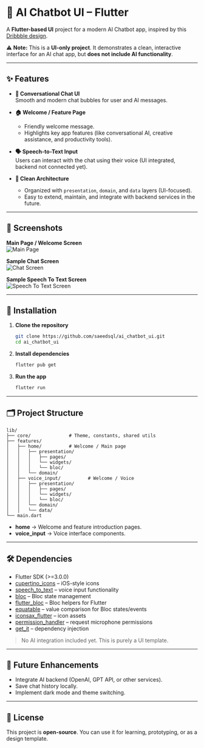 
# 🤖 AI Chatbot UI – Flutter

A **Flutter-based UI** project for a modern AI Chatbot app, inspired by this [Dribbble design](https://dribbble.com/shots/26506252-AI-Assistant-App-Design-Conversational-and-Creative-AI).  

⚠️ **Note:** This is a **UI-only project**. It demonstrates a clean, interactive interface for an AI chat app, but **does not include AI functionality**.

---

## ✨ Features

- **💬 Conversational Chat UI**  
  Smooth and modern chat bubbles for user and AI messages.

- **🏠 Welcome / Feature Page**  
  - Friendly welcome message.  
  - Highlights key app features (like conversational AI, creative assistance, and productivity tools).

- **🗣 Speech-to-Text Input**  
  Users can interact with the chat using their voice (UI integrated, backend not connected yet).  

- **🧩 Clean Architecture**  
  - Organized with `presentation`, `domain`, and `data` layers (UI-focused).  
  - Easy to extend, maintain, and integrate with backend services in the future.

---

## 📸 Screenshots

**Main Page / Welcome Screen**  
![Main Page](demo/screenshots/main_page.png)  

**Sample Chat Screen**  
![Chat Screen](demo/screenshots/chat_screen.png)  

**Sample Speech To Text Screen**  
![Speech To Text Screen](demo/screenshots/speech_screen.png)  



---

## 🚀 Installation

1. **Clone the repository**  
   ```bash
   git clone https://github.com/saeedsql/ai_chatbot_ui.git
   cd ai_chatbot_ui
   ```

2. **Install dependencies**  
   ```bash
   flutter pub get
   ```

3. **Run the app**  
   ```bash
   flutter run
   ```

---

## 🗂 Project Structure

```
lib/
├── core/              # Theme, constants, shared utils
├── features/
│   ├── home/          # Welcome / Main page
│   │   ├── presentation/
│   │   │   ├── pages/
│   │   │   └── widgets/
│   │   │   └── bloc/
│   │   └── domain/
│   ├── voice_input/          # Welcome / Voice
│   │   ├── presentation/
│   │   │   ├── pages/
│   │   │   └── widgets/
│   │   │   └── bloc/
│   │   └── domain/
│   │   └── data/
└── main.dart
```

- **home** → Welcome and feature introduction pages.  
- **voice_input** → Voice interface components.  


---

## 🛠 Dependencies

- Flutter SDK (>=3.0.0)
- [cupertino_icons](https://pub.dev/packages/cupertino_icons) – iOS-style icons
- [speech_to_text](https://pub.dev/packages/speech_to_text) – voice input functionality
- [bloc](https://pub.dev/packages/bloc) – Bloc state management
- [flutter_bloc](https://pub.dev/packages/flutter_bloc) – Bloc helpers for Flutter
- [equatable](https://pub.dev/packages/equatable) – value comparison for Bloc states/events
- [iconsax_flutter](https://pub.dev/packages/iconsax_flutter) – icon assets
- [permission_handler](https://pub.dev/packages/permission_handler) – request microphone permissions
- [get_it](https://pub.dev/packages/get_it) – dependency injection

> No AI integration included yet. This is purely a UI template.

---

## 🌟 Future Enhancements

- Integrate AI backend (OpenAI, GPT API, or other services).  
- Save chat history locally.  
- Implement dark mode and theme switching.  

---

## 📄 License

This project is **open-source**. You can use it for learning, prototyping, or as a design template.  




